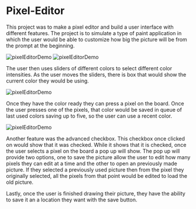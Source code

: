 # Pixel-Editor

This project was to make a pixel editor and build a user interface with different features. The project is to simulate a type of paint application in which the user would be able to customize how big the picture will be from the prompt at the beginning.

![pixelEditorDemo](https://user-images.githubusercontent.com/37818200/83342076-7343fa00-a2b0-11ea-8736-7c6385cc53c8.png)
![pixelEditorDemo](https://user-images.githubusercontent.com/37818200/83342112-d170dd00-a2b0-11ea-87b9-da358e387036.png)

The user then uses sliders of different colors to select different color intensities. As the user moves the sliders, there is box that would show the current color they would be using. 

![pixelEditorDemo](https://user-images.githubusercontent.com/37818200/83342189-d1251180-a2b1-11ea-8c41-77e25874162e.png)

Once they have the color ready they can press a pixel on the board. Once the user presses one of the pixels, that color would be saved in queue of last used colors saving up to five, so the user can use a recent color. 

![pixelEditorDemo](https://user-images.githubusercontent.com/37818200/83342210-1d705180-a2b2-11ea-8766-081272de60e5.png)

Another feature was the advanced checkbox. This checkbox once clicked on would show that it was checked. While it shows that it is checked, once the user selects a pixel on the board a pop up will show. The pop up will provide two options, one to save the picture allow the user to edit how many pixels they can edit at a time and the other to open an previously made picture. If they selected a previously used picture then from the pixel they originally selected, all the pixels from that point would be edited to load the old picture.

Lastly, once the user is finished drawing their picture, they have the ability to save it an a location they want with the save button.

